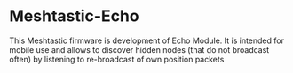 # Meshtastic-Echo
This Meshtastic firmware is development of Echo Module. It is intended for mobile use and allows to discover hidden nodes (that do not broadcast often) by listening to re-broadcast of own position packets
